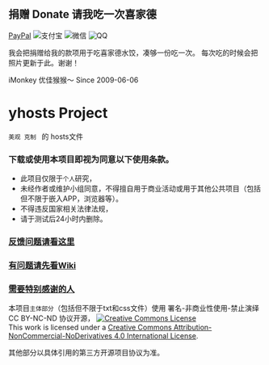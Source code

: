 
## 捐赠 Donate 请我吃一次喜家德
[PayPal](paypal.me/ikwok/32.69)
![支付宝](https://raw.githubusercontent.com/vokins/yhosts/master/vip/alipay.png)
![微信](https://raw.githubusercontent.com/vokins/yhosts/master/vip/wechat.png)
![QQ](https://raw.githubusercontent.com/vokins/yhosts/master/vip/qq.png)

我会把捐赠给我的款项用于吃喜家德水饺，凑够一份吃一次。
每次吃的时候会把照片更新于此。谢谢！

iMonkey
优佳猴猴～
Since 2009-06-06

# yhosts Project

`
美观 克制 
`
   的
hosts文件

### 下载或使用本项目即视为同意以下使用条款。
* 此项目仅限于`个人`研究，
* 未经作者或维护小组同意，不得擅自用于商业活动或用于其他公共项目（包括但不限于嵌入APP，浏览器等）。
* 不得违反国家相关法律法规，
* 请于测试后24小时内删除。

### [反馈问题请看这里](https://github.com/vokins/yhosts/wiki/反馈请看)
### [有问题请先看Wiki](https://github.com/vokins/yhosts/wiki)
### [需要特别感谢的人](https://github.com/vokins/yhosts/wiki/特别感谢)

本项目`主体部分`（包括但不限于txt和css文件）使用 署名-非商业性使用-禁止演绎 CC BY-NC-ND 协议开源，
[![Creative Commons License](https://i.creativecommons.org/l/by-nc-nd/4.0/88x31.png)](https://creativecommons.org/licenses/by-nc-nd/4.0/)  
This work is licensed under a [Creative Commons Attribution-NonCommercial-NoDerivatives 4.0 International License](https://creativecommons.org/licenses/by-nc-nd/4.0/).

其他部分以具体引用的第三方开源项目协议为准。

